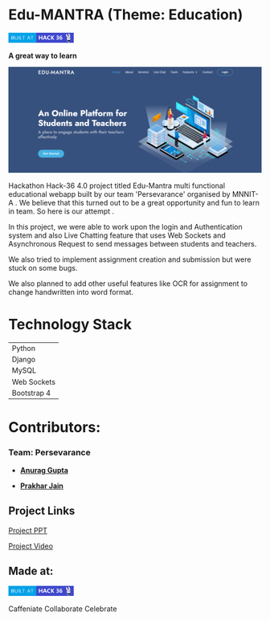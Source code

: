 # Edu-MANTRA (Theme: Education)

<a href="https://hack36.com"><img src="images/Made-at-Hack-36.png" width="130" height ="20" title="hover text"></a>

**A great way to learn**

![Front Page](images/front.png)

Hackathon Hack-36 4.0 project titled Edu-Mantra multi functional educational webapp built by our team 'Persevarance' organised by MNNIT-A . We believe that this turned out to be a great opportunity and fun to learn in team.  So here is our attempt .

In this project, we were able to work upon the login and Authentication system and also Live Chatting feature that uses Web Sockets and Asynchronous Request to send messages between students and teachers.

We also tried to implement assignment creation and submission but were stuck on some bugs.  

We also planned to add other useful features like OCR for assignment to change handwritten into word format.

  
# Technology Stack  
|                       |   
| --------------------  |
| Python                | 
| Django                |    
| MySQL                 | 
| Web Sockets           |
| Bootstrap 4           | 



# Contributors:

### Team: Persevarance

- **[Anurag Gupta](https://github.com/AnuragGupta806)**

- **[Prakhar Jain](https://github.com/prakharjn12)**

## Project Links
[Project PPT](Edu-Mantra.pptx)

[Project Video](https://youtu.be/2VQyyWLsG9Q)

## Made at:
<a href="https://hack36.com"><img src="images/Made-at-Hack-36.png" width="130" height ="20" title="hover text"></a>

Caffeniate  Collaborate     Celebrate
        

